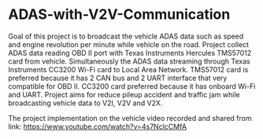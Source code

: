 # ADAS-with-V2V-Communication

Goal of this project is to broadcast the vehicle ADAS data such as speed and engine revolution per minute while vehicle on the road.
Project collect ADAS data reading OBD II port with Texas Instruments Hercules TMS57012 card from vehicle. Simultaneously the ADAS data streaming through Texas Instruments CC3200 Wi-Fi card to Local Area Network. TMS57012 card is preferred because it has 2 CAN bus and 2 UART interface that very compatible for OBD II. CC3200 card preferred because it has onboard Wi-Fi and UART. Project aims for reduce pileup accident and traffic jam while broadcasting vehicle data to V2I, V2V and V2X. 


The project implementation on the vehicle video recorded and shared from link:
https://www.youtube.com/watch?v=4s7NclcCMfA
